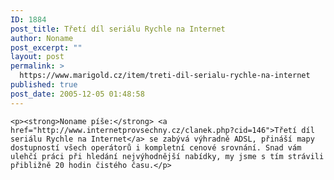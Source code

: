 ```yaml
---
ID: 1884
post_title: Třetí díl seriálu Rychle na Internet
author: Noname
post_excerpt: ""
layout: post
permalink: >
  https://www.marigold.cz/item/treti-dil-serialu-rychle-na-internet
published: true
post_date: 2005-12-05 01:48:58
---
```

	<p><strong>Noname píše:</strong> <a href="http://www.internetprovsechny.cz/clanek.php?cid=146">Třetí díl seriálu Rychle na Internet</a> se zabývá výhradně ADSL, přináší mapy dostupností všech operátorů i kompletní cenové srovnání. Snad vám ulehčí práci při hledání nejvýhodnější nabídky, my jsme s tím strávili přibližně 20 hodin čistého času.</p>